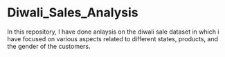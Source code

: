 # Diwali_Sales_Analysis
In this repository, I have done anlaysis on the diwali sale dataset in which i have focused on various aspects related to different states, products, and the gender of the customers.
